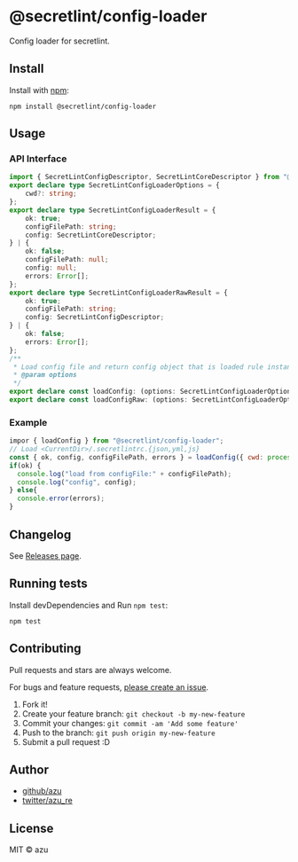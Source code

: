 # @secretlint/config-loader

Config loader for secretlint.

## Install

Install with [npm](https://www.npmjs.com/):

    npm install @secretlint/config-loader

## Usage

### API Interface

```ts 
import { SecretLintConfigDescriptor, SecretLintCoreDescriptor } from "@secretlint/types";
export declare type SecretLintConfigLoaderOptions = {
    cwd?: string;
};
export declare type SecretLintConfigLoaderResult = {
    ok: true;
    configFilePath: string;
    config: SecretLintCoreDescriptor;
} | {
    ok: false;
    configFilePath: null;
    config: null;
    errors: Error[];
};
export declare type SecretLintConfigLoaderRawResult = {
    ok: true;
    configFilePath: string;
    config: SecretLintConfigDescriptor;
} | {
    ok: false;
    errors: Error[];
};
/**
 * Load config file and return config object that is loaded rule instance. 
 * @param options
 */
export declare const loadConfig: (options: SecretLintConfigLoaderOptions) => SecretLintConfigLoaderResult;
export declare const loadConfigRaw: (options: SecretLintConfigLoaderOptions) => SecretLintConfigLoaderRawResult;
```

### Example

```js 
impor { loadConfig } from "@secretlint/config-loader";
// Load <CurrentDir>/.secretlintrc.{json,yml,js}
const { ok, config, configFilePath, errors } = loadConfig({ cwd: process.cwd() });
if(ok) {
  console.log("load from configFile:" + configFilePath);
  console.log("config", config);
} else{
  console.error(errors);
}
```

## Changelog

See [Releases page](https://github.com/secretlint/secretlint/releases).

## Running tests

Install devDependencies and Run `npm test`:

    npm test

## Contributing

Pull requests and stars are always welcome.

For bugs and feature requests, [please create an issue](https://github.com/secretlint/secretlint/issues).

1. Fork it!
2. Create your feature branch: `git checkout -b my-new-feature`
3. Commit your changes: `git commit -am 'Add some feature'`
4. Push to the branch: `git push origin my-new-feature`
5. Submit a pull request :D

## Author

- [github/azu](https://github.com/azu)
- [twitter/azu_re](https://twitter.com/azu_re)

## License

MIT © azu
